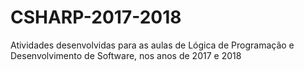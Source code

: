 # CSHARP-2017-2018
Atividades desenvolvidas para as aulas de Lógica de Programação e Desenvolvimento de Software, nos anos de 2017 e 2018
